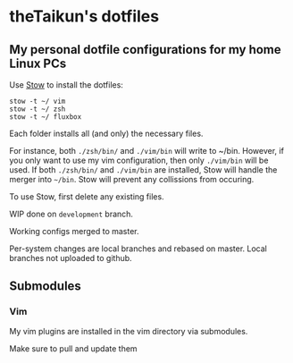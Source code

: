 # theTaikun's dotfiles
## My personal dotfile configurations for my home Linux PCs

Use [Stow](https://www.gnu.org/software/stow/) to install the dotfiles:
```shell
stow -t ~/ vim
stow -t ~/ zsh
stow -t ~/ fluxbox 
```
Each folder installs all (and only) the necessary files.

For instance, both `./zsh/bin/` and `./vim/bin` will write to ~/bin.
However, if you only want to use my vim configuration, then only `./vim/bin` will be used.
If both `./zsh/bin/` and `./vim/bin` are installed, Stow will handle the merger into `~/bin`.
Stow will prevent any collissions from occuring.

To use Stow, first delete any existing files.


WIP done on `development` branch.

Working configs merged to master.

Per-system changes are local branches and rebased on master.
Local branches not uploaded to github.

## Submodules
### Vim
My vim plugins are installed in the vim directory via submodules.

Make sure to pull and update them
